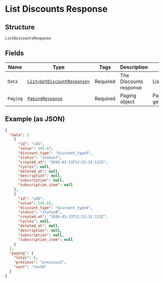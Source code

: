 
# List Discounts Response

## Structure

`ListDiscountsResponse`

## Fields

| Name | Type | Tags | Description | Getter | Setter |
|  --- | --- | --- | --- | --- | --- |
| `Data` | [`List<GetDiscountResponse>`](/doc/models/get-discount-response.md) | Required | The Discounts response | List<GetDiscountResponse> getData() | setData(List<GetDiscountResponse> data) |
| `Paging` | [`PagingResponse`](/doc/models/paging-response.md) | Required | Paging object | PagingResponse getPaging() | setPaging(PagingResponse paging) |

## Example (as JSON)

```json
{
  "data": [
    {
      "id": "id5",
      "value": 145.67,
      "discount_type": "discount_type3",
      "status": "status7",
      "created_at": "2016-03-13T12:52:32.123Z",
      "cycles": null,
      "deleted_at": null,
      "description": null,
      "subscription": null,
      "subscription_item": null
    },
    {
      "id": "id6",
      "value": 145.68,
      "discount_type": "discount_type4",
      "status": "status8",
      "created_at": "2016-03-13T12:52:32.123Z",
      "cycles": null,
      "deleted_at": null,
      "description": null,
      "subscription": null,
      "subscription_item": null
    }
  ],
  "paging": {
    "total": 6,
    "previous": "previous2",
    "next": "next8"
  }
}
```

